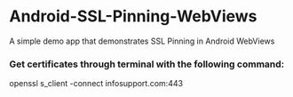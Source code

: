 # Android-SSL-Pinning-WebViews
A simple demo app that demonstrates SSL Pinning in Android WebViews 

### Get certificates through terminal with the following command:
openssl s_client -connect infosupport.com:443
